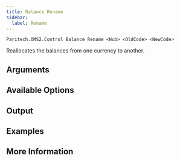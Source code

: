 ```yaml
---
title: Balance Rename
sidebar:
  label: Rename
---
```


`Paritech.OMS2.Control Balance Rename <Hub> <OldCode> <NewCode>`

Reallocates the balances from one currency to another.

## Arguments

## Available Options

## Output

## Examples

## More Information
